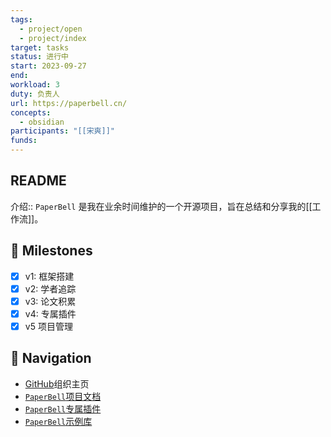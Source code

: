 ```yaml
---
tags:
  - project/open
  - project/index
target: tasks
status: 进行中
start: 2023-09-27
end:
workload: 3
duty: 负责人
url: https://paperbell.cn/
concepts:
  - obsidian
participants: "[[宋爽]]"
funds:
---
```


## README

介绍:: `PaperBell` 是我在业余时间维护的一个开源项目，旨在总结和分享我的[[工作流]]。

## 🙋 Milestones

- [x] v1: 框架搭建
- [x] v2: 学者追踪
- [x] v3: 论文积累
- [x] v4: 专属插件
- [x] v5 项目管理

## 🧭 Navigation

- [GitHub](https://github.com/PaperBell-Org)组织主页
- [`PaperBell`项目文档](https://paperbell.songshgeo.com/)
- [`PaperBell`专属插件](https://github.com/PaperBell-Org/Obsidian-PaperBell-Plugin)
- [`PaperBell`示例库](https://github.com/PaperBell-Org/Obsidian-PaperBell)
